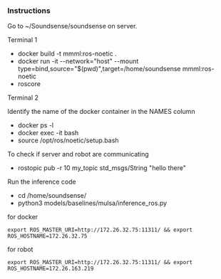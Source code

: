 ### Instructions
Go to ~/Soundsense/soundsense on server.

Terminal 1 
- docker build -t mmml:ros-noetic .
- docker run -it --network="host" --mount type=bind,source="$(pwd)",target=/home/soundsense mmml:ros-noetic
- roscore

Terminal 2 

Identify the name of the docker container in the NAMES column
- docker ps -l
- docker exec -it <name> bash
- source /opt/ros/noetic/setup.bash

To check if server and robot are communicating
- rostopic pub -r 10 my_topic std_msgs/String "hello there"

Run the inference code
- cd /home/soundsense/
- python3 models/baselines/mulsa/inference_ros.py


for docker
```
export ROS_MASTER_URI=http://172.26.32.75:11311/ && export ROS_HOSTNAME=172.26.32.75
```

for robot

```
export ROS_MASTER_URI=http://172.26.32.75:11311/ && export ROS_HOSTNAME=172.26.163.219
```